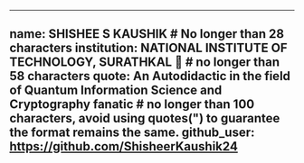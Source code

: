 
---
name: SHISHEE S KAUSHIK # No longer than 28 characters
institution: NATIONAL INSTITUTE OF TECHNOLOGY, SURATHKAL 🚩 # no longer than 58 characters
quote: An Autodidactic in the field of Quantum Information Science and Cryptography fanatic # no longer than 100 characters, avoid using quotes(") to guarantee the format remains the same.
github_user: https://github.com/ShisheerKaushik24
---
